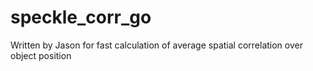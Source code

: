 # speckle_corr_go
Written by Jason for fast calculation of average spatial correlation over object position
